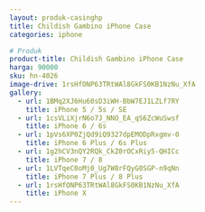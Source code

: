 ```yaml
---
layout: produk-casinghp
title: Childish Gambino iPhone Case
categories: iphone

# Produk
product-title: Childish Gambino iPhone Case
harga: 90000
sku: hn-4026
image-drive: 1rsHfONP63TRtWAl8GkFS0KB1NzNu_XfA
gallery:
  - url: 1BMq2XJ6Hu60sD3iWH-BbW7EJ1LZLf7RY
    title: iPhone 5 / 5s / SE
  - url: 1csVLiXjrN6o7J_NNO_EA_qS6ZcWuSwsf
    title: iPhone 6 / 6s
  - url: 1pVs6XP0ZjQd9iQ9327dpEMODpRxgmv-0
    title: iPhone 6 Plus / 6s Plus
  - url: 1g2hCV3nQY2RQk_CkZ0rOCxRiy5-QHICc
    title: iPhone 7 / 8
  - url: 1LVTqeC0oMj0_Ug7W8rFQyG0SGP-n9qNn
    title: iPhone 7 Plus / 8 Plus
  - url: 1rsHfONP63TRtWAl8GkFS0KB1NzNu_XfA
    title: iPhone X
---
```

